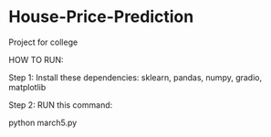 # House-Price-Prediction
Project for college

HOW TO RUN:

Step 1:
 Install these dependencies: sklearn, pandas, numpy, gradio, matplotlib

Step 2:
RUN this command:

python march5.py
